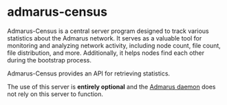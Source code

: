 # admarus-census

Admarus-Census is a central server program designed to track various statistics about the Admarus network.
It serves as a valuable tool for monitoring and analyzing network activity, including node count, file count, file distribution, and more.
Additionally, it helps nodes find each other during the bootstrap process.

Admarus-Census provides an API for retrieving statistics.

The use of this server is **entirely optional** and the [Admarus daemon](https://github.com/mubelotix/admarus-daemon) does not rely on this server to function.
